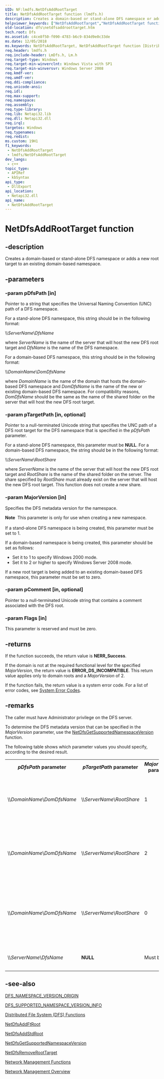 ```yaml
---
UID: NF:lmdfs.NetDfsAddRootTarget
title: NetDfsAddRootTarget function (lmdfs.h)
description: Creates a domain-based or stand-alone DFS namespace or adds a new root target to an existing domain-based namespace.
helpviewer_keywords: ["NetDfsAddRootTarget","NetDfsAddRootTarget function [Distributed File System]","dfs.netdfsaddroottarget","fs.netdfsaddroottarget","lmdfs/NetDfsAddRootTarget"]
old-location: dfs\netdfsaddroottarget.htm
tech.root: Dfs
ms.assetid: c4ce8f50-f090-4783-b6c9-834d9e0c33de
ms.date: 12/05/2018
ms.keywords: NetDfsAddRootTarget, NetDfsAddRootTarget function [Distributed File System], dfs.netdfsaddroottarget, fs.netdfsaddroottarget, lmdfs/NetDfsAddRootTarget
req.header: lmdfs.h
req.include-header: LmDfs.h, Lm.h
req.target-type: Windows
req.target-min-winverclnt: Windows Vista with SP1
req.target-min-winversvr: Windows Server 2008
req.kmdf-ver: 
req.umdf-ver: 
req.ddi-compliance: 
req.unicode-ansi: 
req.idl: 
req.max-support: 
req.namespace: 
req.assembly: 
req.type-library: 
req.lib: Netapi32.lib
req.dll: Netapi32.dll
req.irql: 
targetos: Windows
req.typenames: 
req.redist: 
ms.custom: 19H1
f1_keywords:
 - NetDfsAddRootTarget
 - lmdfs/NetDfsAddRootTarget
dev_langs:
 - c++
topic_type:
 - APIRef
 - kbSyntax
api_type:
 - DllExport
api_location:
 - Netapi32.dll
api_name:
 - NetDfsAddRootTarget
---
```


# NetDfsAddRootTarget function


## -description

Creates a domain-based or stand-alone  DFS namespace or adds a new root target to an existing domain-based namespace.

## -parameters

### -param pDfsPath [in]

Pointer to a string that specifies the Universal Naming Convention (UNC) path of a DFS namespace.

For a stand-alone DFS namespace, this string should be in the following format:

&#92;&#92;<i>ServerName</i>&#92;<i>DfsName</i>

where <i>ServerName</i> is the name of the server that will host the new DFS root target and <i>DfsName</i> is the name of the DFS namespace.

For a domain-based DFS namespace, this string should be in the following format:

&#92;&#92;<i>DomainName</i>&#92;<i>DomDfsName</i>

where <i>DomainName</i> is the name of the domain that hosts the domain-based DFS namespace and <i>DomDfsName</i> is the name of the new or existing domain-based DFS namespace. For compatibility reasons, <i>DomDfsName</i> should be the same as the name of the shared folder on the server that will host the new DFS root target.

### -param pTargetPath [in, optional]

Pointer to a null-terminated Unicode string that specifies the UNC path of a DFS root target for the DFS namespace that is specified in the <i>pDfsPath</i> parameter.

For a stand-alone DFS namespace, this parameter must be <b>NULL</b>. For a domain-based DFS namespace, the string should be in the following format:

&#92;&#92;<i>ServerName</i>&#92;<i>RootShare</i>

where <i>ServerName</i> is the name of the server that will host the new DFS root target and <i>RootShare</i> is the name of the shared folder on the server. The share specified by <i>RootShare</i> must already exist on the server that will host the new DFS root target. This function does not create a new share.

### -param MajorVersion [in]

Specifies the DFS metadata version for the namespace.

<div class="alert"><b>Note</b>  This parameter is only for use when creating a new namespace.</div>
<div> </div>
If a stand-alone DFS namespace is being created, this parameter must be set to 1.

If a domain-based namespace is being created, this parameter should be set as follows:

<ul>
<li>Set it to 1 to specify Windows 2000 mode.</li>
<li>Set it to 2 or higher to specify  Windows Server 2008 mode.</li>
</ul>
If a new root target is being added to an existing domain-based DFS namespace, this parameter must be set to zero.

### -param pComment [in, optional]

Pointer to a null-terminated Unicode string that contains a comment associated with the DFS root.

### -param Flags [in]

This parameter is reserved and must be zero.

## -returns

If the function succeeds, the return value is <b>NERR_Success</b>.

If the domain is not at the required functional level for the specified <i>MajorVersion</i>, the return value is <b>ERROR_DS_INCOMPATIBLE</b>. This return value applies only to domain roots and a <i>MajorVersion</i> of 2.

If the function fails, the return value is a system error code. For a list of error codes, see 
<a href="/windows/desktop/Debug/system-error-codes">System Error Codes</a>.

## -remarks

The caller must have Administrator privilege on the DFS server.

To determine the DFS metadata version that can be specified in the <i>MajorVersion</i> parameter, use the <a href="/previous-versions/windows/desktop/api/lmdfs/nf-lmdfs-netdfsgetsupportednamespaceversion">NetDfsGetSupportedNamespaceVersion</a> function.

The following table shows which parameter values you should specify, according to the desired result.

<table>
<tr>
<th><i>pDfsPath</i> parameter</th>
<th><i>pTargetPath</i> parameter</th>
<th><i>MajorVersion</i> parameter</th>
<th>Result</th>
</tr>
<tr>
<td>&#92;&#92;<i>DomainName</i>&#92;<i>DomDfsName</i></td>
<td>&#92;&#92;<i>ServerName</i>&#92;<i>RootShare</i></td>
<td>
1

</td>
<td>
Create a Windows 2000 mode domain-based DFS namespace or add a new root target to an existing one.

</td>
</tr>
<tr>
<td>&#92;&#92;<i>DomainName</i>&#92;<i>DomDfsName</i></td>
<td>&#92;&#92;<i>ServerName</i>&#92;<i>RootShare</i></td>
<td>
2

</td>
<td>
Create a  Windows Server 2008 mode domain-based DFS namespace or add a new root target to an existing one.

</td>
</tr>
<tr>
<td>&#92;&#92;<i>DomainName</i>&#92;<i>DomDfsName</i></td>
<td>&#92;&#92;<i>ServerName</i>&#92;<i>RootShare</i></td>
<td>
0

</td>
<td>
Add a new root target to an existing Windows 2000 mode or Windows Server 2008 mode domain-based DFS namespace.

</td>
</tr>
<tr>
<td>&#92;&#92;<i>ServerName</i>&#92;<i>DfsName</i></td>
<td><b>NULL</b></td>
<td>
Must be 1.

</td>
<td>
Create a stand-alone DFS namespace.

</td>
</tr>
</table>

## -see-also

<a href="/previous-versions/windows/desktop/api/lmdfs/ne-lmdfs-dfs_namespace_version_origin">DFS_NAMESPACE_VERSION_ORIGIN</a>



<a href="/windows/desktop/api/lmdfs/ns-lmdfs-dfs_supported_namespace_version_info">DFS_SUPPORTED_NAMESPACE_VERSION_INFO</a>



<a href="/previous-versions/windows/desktop/dfs/distributed-file-system-dfs-functions">Distributed File System  (DFS) Functions</a>



<a href="/previous-versions/windows/desktop/api/lmdfs/nf-lmdfs-netdfsaddftroot">NetDfsAddFtRoot</a>



<a href="/previous-versions/windows/desktop/api/lmdfs/nf-lmdfs-netdfsaddstdroot">NetDfsAddStdRoot</a>



<a href="/previous-versions/windows/desktop/api/lmdfs/nf-lmdfs-netdfsgetsupportednamespaceversion">NetDfsGetSupportedNamespaceVersion</a>



<a href="/previous-versions/windows/desktop/api/lmdfs/nf-lmdfs-netdfsremoveroottarget">NetDfsRemoveRootTarget</a>



<a href="/windows/desktop/NetMgmt/network-management-functions">Network
    Management Functions</a>



<a href="/windows/desktop/NetMgmt/network-management">Network Management
    Overview</a>